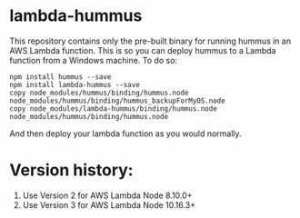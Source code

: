 # lambda-hummus

This repository contains only the pre-built binary for running hummus in an AWS Lambda function.  This is so you can deploy hummus to a Lambda function from a Windows machine.  To do so:
```
npm install hummus --save
npm install lambda-hummus --save
copy node_modules/hummus/binding/hummus.node node_modules/hummus/binding/hummus_backupForMyOS.node
copy node_modules/lambda-hummus/binding/hummus.node node_modules/hummus/binding/hummus.node
```

And then deploy your lambda function as you would normally.

# Version history:
1. Use Version 2 for AWS Lambda Node 8.10.0+
1. Use Version 3 for AWS Lambda Node 10.16.3+
